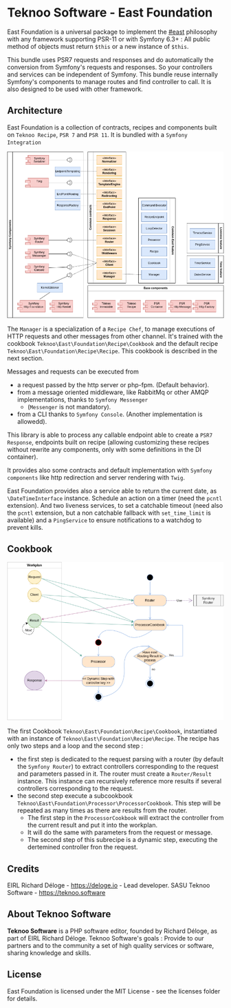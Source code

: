 Teknoo Software - East Foundation
=================================

East Foundation is a universal package to implement the [#east](http://blog.est.voyage/phpTour2015/) philosophy with
any framework supporting PSR-11 or with Symfony 6.3+ : All public method of objects must return `$this` or a new
instance of `$this`.

This bundle uses PSR7 requests and responses and do automatically the conversion from Symfony's requests and responses.
So your controllers and services can be independent of Symfony. This bundle reuse internally Symfony's components
to manage routes and find controller to call. It is also designed to be used with other framework.

Architecture
------------
East Foundation is a collection of contracts, recipes and components built on `Teknoo Recipe`, `PSR 7` and `PSR 11`.
It is bundled with a `Symfony Integration`

![Architecture](architecture.png)

The `Manager` is a specialization of a `Recipe Chef`, to manage executions of HTTP requests and other messages from 
other channel. It's trained with the cookbook `Teknoo\East\Foundation\Recipe\Cookbook` and the default recipe 
`Teknoo\East\Foundation\Recipe\Recipe`. This cookbook is described in the next section.

Messages and requests can be executed from
- a request passed by the http server or php-fpm. (Default behavior).
- from a message oriented middleware, like RabbitMq or other AMQP implementations, thanks to `Symfony Messenger` 
  - (`Messenger` is not mandatory).
- from a CLI thanks to `Symfony Console`. (Another implementation is allowedd).

This library is able to process any callable endpoint able to create a `PSR7 Response`, endpoints built on recipe
(allowing customizing these recipes without rewrite any components, only with some definitions in the DI container).

It provides also some contracts and default implementation with `Symfony components` like http redirection and server
rendering with `Twig`.

East Foundation provides also a service able to return the current date, as `\DateTimeInterface` instance. Schedule an
action on a timer (need the `pcntl` extension). And two liveness services, to set a catchable timeout (need also the 
`pcntl` extension, but a non catchable fallback with `set_time_limit` is available) and a `PingService` to ensure 
notifications to a watchdog to prevent kills.

Cookbook
--------

![Main cookbooks](recipe.png)

The first Cookbook `Teknoo\East\Foundation\Recipe\Cookbook`, instantiated with an instance of 
`Teknoo\East\Foundation\Recipe\Recipe`. The recipe has only two steps and a loop and the second step :

* the first step is dedicated to the request parsing with a router (by default the `Symfony Router`) to extract
  controllers corresponding to the request and parameters passed in it. The router must create a `Router/Result` 
  instance. This instance can recursively reference more results if several controllers corresponding to the request.
* the second step execute a subcookbook `Teknoo\East\Foundation\Processor\ProcessorCookbook`. This step will be 
  repeated as many times as there are results from the router.
  * The first step in the `ProcessorCookbook` will extract the controller from the current result and put it into the
    workplan.
  * It will do the same with parameters from the request or message.
  * The second step of this subrecipe is a dynamic step, executing the dertemined controller fron the request.

Credits
-------
EIRL Richard Déloge - <https://deloge.io> - Lead developer.
SASU Teknoo Software - <https://teknoo.software>

About Teknoo Software
---------------------
**Teknoo Software** is a PHP software editor, founded by Richard Déloge, as part of EIRL Richard Déloge.
Teknoo Software's goals : Provide to our partners and to the community a set of high quality services or software,
sharing knowledge and skills.

License
-------
East Foundation is licensed under the MIT License - see the licenses folder for details.
